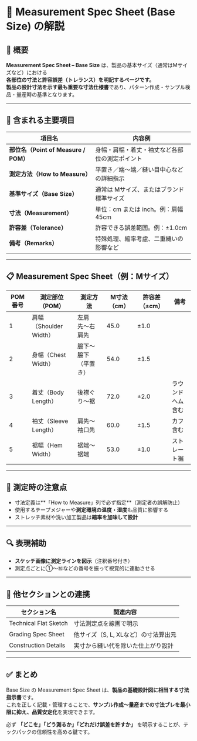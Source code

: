 # 📏 Measurement Spec Sheet (Base Size) の解説

## 📌 概要

**Measurement Spec Sheet – Base Size** は、製品の基本サイズ（通常はMサイズなど）における  
**各部位の寸法と許容誤差（トレランス）**を明記するページです。  
製品の設計寸法を示す**最も重要な寸法仕様書**であり、パターン作成・サンプル検品・量産時の基準となります。

---

## 🧷 含まれる主要項目

| 項目名                   | 内容例 |
|--------------------------|--------|
| **部位名（Point of Measure / POM）** | 身幅・肩幅・着丈・袖丈など各部位の測定ポイント |
| **測定方法（How to Measure）**       | 平置き／端〜端／縫い目中心などの詳細指示        |
| **基準サイズ（Base Size）**         | 通常は Mサイズ、またはブランド標準サイズ       |
| **寸法（Measurement）**             | 単位：cm または inch。例：肩幅 45cm            |
| **許容差（Tolerance）**             | 許容できる誤差範囲。例：±1.0cm                 |
| **備考（Remarks）**                 | 特殊処理、縮率考慮、二重縫いの影響など         |

---

## 📋 Measurement Spec Sheet（例：Mサイズ）

| POM 番号 | 測定部位（POM）     | 測定方法           | M寸法（cm） | 許容差（±cm） | 備考               |
|----------|---------------------|--------------------|--------------|----------------|--------------------|
| 1        | 肩幅（Shoulder Width）| 左肩先〜右肩先      | 45.0         | ±1.0           |                    |
| 2        | 身幅（Chest Width）  | 脇下〜脇下（平置き）| 54.0         | ±1.5           |                    |
| 3        | 着丈（Body Length）  | 後襟ぐり〜裾        | 72.0         | ±2.0           | ラウンドヘム含む   |
| 4        | 袖丈（Sleeve Length）| 肩先〜袖口先        | 60.0         | ±1.5           | カフ含む           |
| 5        | 裾幅（Hem Width）    | 裾端〜裾端          | 53.0         | ±1.0           | ストレート裾       |

---

## 📐 測定時の注意点

- 寸法定義は**「How to Measure」列で必ず指定**（測定者の誤解防止）
- 使用するテープメジャーや**測定環境の温度・湿度**も品質に影響する
- ストレッチ素材や洗い加工製品は**縮率を加味して設計**

---

## 🔍 表現補助

- **スケッチ画像に測定ラインを図示**（注釈番号付き）
- 測定点ごとに①〜⑩などの番号を振って視覚的に連動させる

---

## 🔄 他セクションとの連携

| セクション名         | 関連内容                           |
|----------------------|------------------------------------|
| Technical Flat Sketch | 寸法測定点を線画で明示             |
| Grading Spec Sheet    | 他サイズ（S, L, XLなど）の寸法算出元 |
| Construction Details  | 実寸から縫い代を除いた仕上がり設計 |

---

## ✅ まとめ

Base Size の Measurement Spec Sheet は、**製品の基礎設計図に相当する寸法指示書**です。  
これを正しく記載・管理することで、**サンプル作成〜量産までの寸法ブレを最小限に抑え、品質安定化**を実現できます。

必ず **「どこを」「どう測るか」「どれだけ誤差を許すか」** を明示することが、テックパックの信頼性を高める鍵です。
